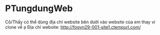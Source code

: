 # PTungdungWeb
Cô/Thầy có thể dùng địa chỉ website bên dưới vào website của em thay vì clone về ạ
Địa chỉ website: http://fogvn29-001-site1.ctempurl.com/
